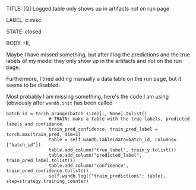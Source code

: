 TITLE:
[Q] Logged table only shows up in artifacts not on run page

LABEL:
c:misc

STATE:
closed

BODY:
Hi, 

Maybe I have missed something, but after I log the predictions and the true labels of my model they only show up in the artifacts and not on the run page.

Furthermore, I tried adding manually a data table on the run page, but it seems to be disabled.

Most probably I am missing something, here's the code I am using (obviously after `wandb.init` has been called

```
batch_id = torch.arange(batch_size)[:, None].tolist()
                # TRAIN: make a table with the true labels, predicted labels and confidence
                train_pred_confidence, train_pred_label = torch.max(train_pred, dim=1)
                table = self.wandb.Table(data=batch_id, columns=["batch_id"])
                table.add_column("true_label", train_y.tolist())
                table.add_column("predicted_label", train_pred_label.tolist())
                table.add_column("confidence", train_pred_confidence.tolist())
                self.wandb.log({"train_predictions": table}, step=strategy.training_counter)
```

